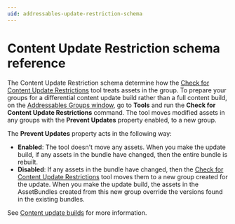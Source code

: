```yaml
---
uid: addressables-update-restriction-schema
---
```


# Content Update Restriction schema reference

The Content Update Restriction schema determine how the [Check for Content Update Restrictions](xref:addressables-content-update-builds) tool treats assets in the group. To prepare your groups for a differential content update build rather than a full content build, on the [Addressables Groups window](xref:addressables-groups-window), go to **Tools** and run the **Check for Content Update Restrictions** command. The tool moves modified assets in any groups with the __Prevent Updates__ property enabled, to a new group.

The **Prevent Updates** property acts in the following way:

* **Enabled**: The tool doesn't move any assets. When you make the update build, if any assets in the bundle have changed, then the entire bundle is rebuilt.
* **Disabled**: If any assets in the bundle have changed, then the [Check for Content Update Restrictions](xref:addressables-content-update-builds) tool moves them to a new group created for the update. When you make the update build, the assets in the AssetBundles created from this new group override the versions found in the existing bundles.

See [Content update builds](xref:addressables-content-update-builds) for more information.
